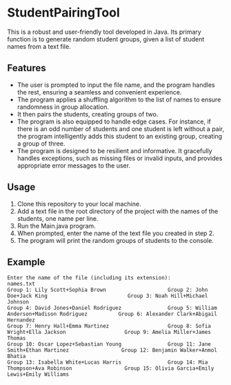 # StudentPairingTool
This is a robust and user-friendly tool developed in Java. Its primary function is to generate random student groups, given a list of student names from a text file.

## Features
* The user is prompted to input the file name, and the program handles the rest, ensuring a seamless and convenient experience.
* The program applies a shuffling algorithm to the list of names to ensure randomness in group allocation.
* It then pairs the students, creating groups of two.
* The program is also equipped to handle edge cases. For instance, if there is an odd number of students and one student is left without a pair, the program intelligently adds this student to an existing group, creating a group of three.
* The program is designed to be resilient and informative. It gracefully handles exceptions, such as missing files or invalid inputs, and provides appropriate error messages to the user.

## Usage
1. Clone this repository to your local machine.
2. Add a text file in the root directory of the project with the names of the students, one name per line.
3. Run the Main.java program.
4. When prompted, enter the name of the text file you created in step 2.
5. The program will print the random groups of students to the console.

## Example

```
Enter the name of the file (including its extension):
names.txt
Group 1: Lily Scott+Sophia Brown                    Group 2: John Doe+Jack King                          Group 3: Noah Hill+Michael Johnson               
Group 4: David Jones+Daniel Rodriguez               Group 5: William Anderson+Madison Rodriguez          Group 6: Alexander Clark+Abigail Hernandez       
Group 7: Henry Hall+Emma Martinez                   Group 8: Sofia Wright+Ella Jackson                   Group 9: Amelia Miller+James Thomas              
Group 10: Oscar Lopez+Sebastian Young               Group 11: Jane Smith+Ethan Martinez                 Group 12: Benjamin Walker+Anmol Bhatia            
Group 13: Isabella White+Lucas Harris               Group 14: Mia Thompson+Ava Robinson                 Group 15: Olivia Garcia+Emily Lewis+Emily Williams
```
